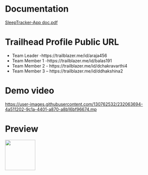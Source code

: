 # Documentation 
[SleepTracker-App doc.pdf](https://github.com/Ashwinr1911/SleepTracking/files/11233455/SleepTracker-App.doc.pdf)

#  Trailhead Profile Public URL

<ul>
      <li>Team Leader -https://trailblazer.me/id/araja456 </li>
      <li>Team Member 1 -https://trailblazer.me/id/balas191 </li>
      <li>Team Member 2 - https://trailblazer.me/id/dchakravarthi4</li>
      <li>Team Member 3 – https://trailblazer.me/id/ddhakshina2</li>
  </ul>



# Demo video
https://user-images.githubusercontent.com/130762532/232063694-4a511202-9c1a-4401-a870-a8b16bf96674.mp


# Preview
  <p float="left">
  <img src="https://user-images.githubusercontent.com/130762532/232064365-1023ccee-9aa5-4234-99d6-495a4b62f4b6.png" width="100" />
</p>
  

